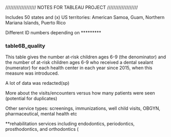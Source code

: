 /////////////////// NOTES FOR TABLEAU PROJECT /////////////////// 


Includes 50 states and (x) US territories: American Samoa, Guam, Northern Mariana Islands, Puerto Rico

Different ID numbers depending on  *********


### table6B_quality

This table gives the number at-risk children ages 6-9 (the denominator) and the number of at-risk children ages 6-9 who received a dental sealant (numerator) for each health center in each year since 2015, when this measure was introduced.


A lot of data was redacted(sp) 

More about the visits/encounters versus how many patients were seen (potential for duplicates)

Other service types:
screenings, immunizations, well child visits, OBGYN, pharmaceutical, mental health etc

**rehabilitation services including
endodontics, periodontics, prosthodontics, and orthodontics (